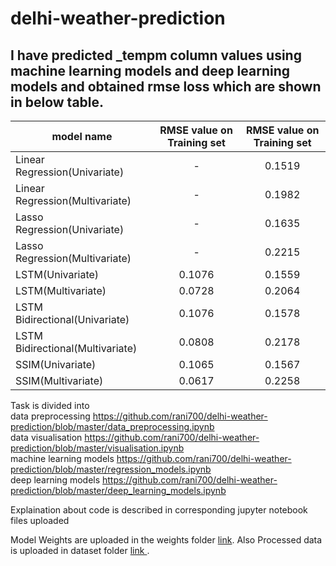 # delhi-weather-prediction


## I have predicted	_tempm column values using machine learning models and deep learning models and obtained rmse loss which are shown in below table.


| model name| RMSE value on Training set   | RMSE value on Training set |
| ------------- |:-------------:|:-------------:|
| Linear Regression(Univariate)   |  -     |  0.1519       |
| Linear Regression(Multivariate)    | -      |0.1982         | 
| Lasso Regression(Univariate)   |  -     |  0.1635       |
| Lasso Regression(Multivariate)    | -      |0.2215         | 
| LSTM(Univariate)   |  0.1076     |  0.1559      |
| LSTM(Multivariate)    | 0.0728      |0.2064         | 
| LSTM Bidirectional(Univariate)   |  0.1076     |  0.1578      |
| LSTM Bidirectional(Multivariate)    | 0.0808      |0.2178         | 
| SSIM(Univariate)   |  0.1065     |  0.1567       |
| SSIM(Multivariate)    | 0.0617      |0.2258        | 

  
  
Task is divided into   
data preprocessing  https://github.com/rani700/delhi-weather-prediction/blob/master/data_preprocessing.ipynb  
data visualisation  https://github.com/rani700/delhi-weather-prediction/blob/master/visualisation.ipynb  
machine learning models  https://github.com/rani700/delhi-weather-prediction/blob/master/regression_models.ipynb  
deep learning models  https://github.com/rani700/delhi-weather-prediction/blob/master/deep_learning_models.ipynb  

  
  
Explaination about code is described in corresponding jupyter notebook files uploaded
  
  
Model Weights are uploaded in the weights folder <a href="https://github.com/rani700/delhi-weather-prediction/tree/master/weights">link</a>. Also Processed data is uploaded in dataset folder <a href="https://github.com/rani700/delhi-weather-prediction/tree/master/datasets">link </a>.

